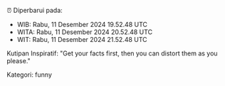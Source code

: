 ⏰ Diperbarui pada:
- WIB: Rabu, 11 Desember 2024 19.52.48 UTC
- WITA: Rabu, 11 Desember 2024 20.52.48 UTC
- WIT: Rabu, 11 Desember 2024 21.52.48 UTC

Kutipan Inspiratif:
"Get your facts first, then you can distort them as you please."


Kategori: funny

